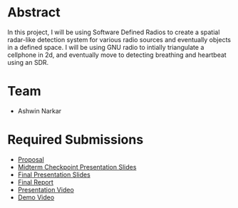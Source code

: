 # Abstract

In this project, I will be using Software Defined Radios to create a spatial radar-like detection system for various radio sources and eventually objects in a defined space. I will be using GNU radio to intially triangulate a cellphone in 2d, and eventually move to detecting breathing and heartbeat using an SDR.

# Team

* Ashwin Narkar

# Required Submissions

* [Proposal](proposal)
* [Midterm Checkpoint Presentation Slides](https://docs.google.com/presentation/d/1T2vKdhKHu9HAkEe2rQaG6JfpZFlZQ5K14UxmaU3qd6w/edit?usp=sharing)
* [Final Presentation Slides](https://docs.google.com/presentation/d/1K8KAgjIGTmJ1Bbj42VPSyzuid7VqGfUGfdxqlXhw_Xk/edit?usp=sharing)
* [Final Report](report)
* [Presentation Video](https://youtu.be/Map0M1T9hHk)
* [Demo Video](https://youtu.be/kf23oCrtaD4)
